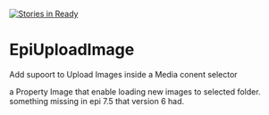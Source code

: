 [![Stories in Ready](https://badge.waffle.io/giladDAN/EpiUploadImage.png?label=ready&title=Ready)](https://waffle.io/giladDAN/EpiUploadImage)
# EpiUploadImage
Add supoort to Upload Images inside a Media conent selector

a Property Image that enable loading new images to selected folder. something missing in epi 7.5 that version 6 had.
